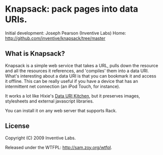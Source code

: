 # Knapsack: pack pages into data URIs.

Initial development: Joseph Pearson (Inventive Labs)
Home: http://github.com/inventive/knapsack/tree/master


## What is Knapsack?

Knapsack is a simple web service that takes a URL, pulls down the resource and
all the resources it references, and 'compiles' them into a data URI. What's
interesting about a data URI is that you can bookmark it and access it offline.
This can be really useful if you have a device that has an intermittent net
connection (an iPod Touch, for instance).

It works a lot like Hixie's [Data URI 
Kitchen](http://software.hixie.ch/utilities/cgi/data/data), but it preserves
images, stylesheets and external javascript libraries.

You can install it on any web server that supports Rack.


## License

Copyright (C) 2009 Inventive Labs.

Released under the WTFPL: http://sam.zoy.org/wtfpl.
